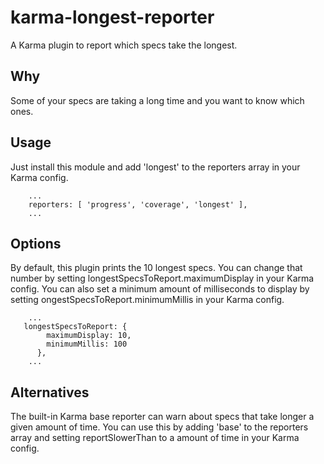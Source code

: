 # karma-longest-reporter

A Karma plugin to report which specs take the longest.

## Why

Some of your specs are taking a long time and you want to know which ones.

## Usage

Just install this module and add 'longest' to the reporters array in your Karma config.

```
    ...
    reporters: [ 'progress', 'coverage', 'longest' ],
    ...
```

## Options

By default, this plugin prints the 10 longest specs.
You can change that number by setting longestSpecsToReport.maximumDisplay in your Karma config.
You can also set a minimum amount of milliseconds to display by setting ongestSpecsToReport.minimumMillis in your Karma config.

```
    ...
   longestSpecsToReport: {
        maximumDisplay: 10,
        minimumMillis: 100
      },
    ...
```

## Alternatives

The built-in Karma base reporter can warn about specs that take longer a given amount of time. You can use this by adding 'base' to the reporters array and setting reportSlowerThan to a amount of time in your Karma config.
